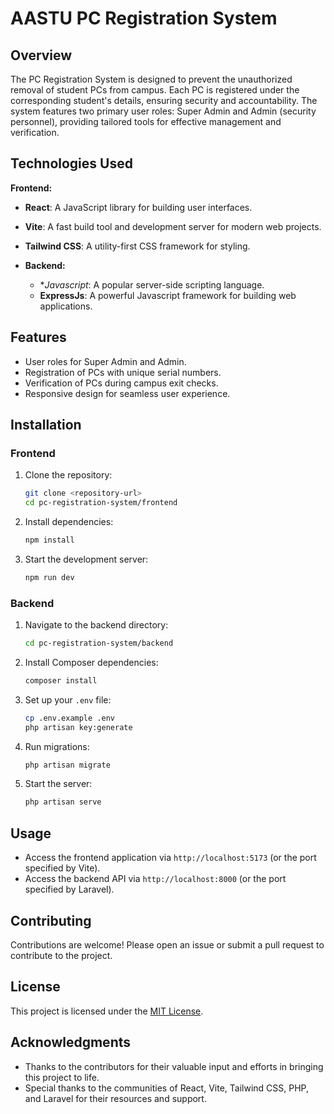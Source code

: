 # AASTU PC Registration System

## Overview

The PC Registration System is designed to prevent the unauthorized removal of student PCs from campus. Each PC is registered under the corresponding student's details, ensuring security and accountability. The system features two primary user roles: Super Admin and Admin (security personnel), providing tailored tools for effective management and verification.

## Technologies Used

 **Frontend:** 
  - **React**: A JavaScript library for building user interfaces.
  - **Vite**: A fast build tool and development server for modern web projects.
  - **Tailwind CSS**: A utility-first CSS framework for styling.

- **Backend:** 
  - **Javascript*: A popular server-side scripting language.
  - **ExpressJs**: A powerful Javascript framework for building web applications.

## Features

- User roles for Super Admin and Admin.
- Registration of PCs with unique serial numbers.
- Verification of PCs during campus exit checks.
- Responsive design for seamless user experience.

## Installation

### Frontend

1. Clone the repository:
   ```bash
   git clone <repository-url>
   cd pc-registration-system/frontend
   ```

2. Install dependencies:
   ```bash
   npm install
   ```

3. Start the development server:
   ```bash
   npm run dev
   ```

### Backend

1. Navigate to the backend directory:
   ```bash
   cd pc-registration-system/backend
   ```

2. Install Composer dependencies:
   ```bash
   composer install
   ```

3. Set up your `.env` file:
   ```bash
   cp .env.example .env
   php artisan key:generate
   ```

4. Run migrations:
   ```bash
   php artisan migrate
   ```

5. Start the server:
   ```bash
   php artisan serve
   ```

## Usage

- Access the frontend application via `http://localhost:5173` (or the port specified by Vite).
- Access the backend API via `http://localhost:8000` (or the port specified by Laravel).

## Contributing

Contributions are welcome! Please open an issue or submit a pull request to contribute to the project.

## License

This project is licensed under the [MIT License](LICENSE).

## Acknowledgments

- Thanks to the contributors for their valuable input and efforts in bringing this project to life.
- Special thanks to the communities of React, Vite, Tailwind CSS, PHP, and Laravel for their resources and support.

